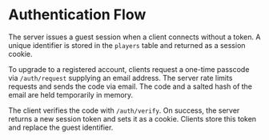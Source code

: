 # Authentication Flow

The server issues a guest session when a client connects without a token. A unique identifier is stored in the `players` table and returned as a session cookie.

To upgrade to a registered account, clients request a one-time passcode via `/auth/request` supplying an email address. The server rate limits requests and sends the code via email. The code and a salted hash of the email are held temporarily in memory.

The client verifies the code with `/auth/verify`. On success, the server returns a new session token and sets it as a cookie. Clients store this token and replace the guest identifier.
